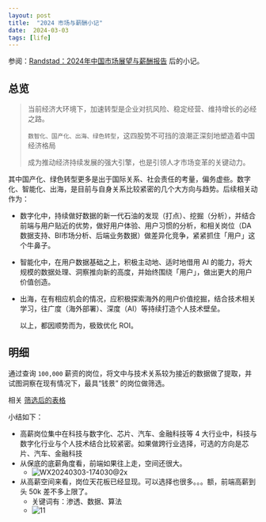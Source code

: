 ```yaml
---
layout: post
title:  "2024 市场与薪酬小记"
date:  2024-03-03
tags: [life]
---
```


  参阅：[Randstad：2024年中国市场展望与薪酬报告](https://www.199it.com/archives/1674084.html) 后的小记。

## 总览


> 当前经济大环境下，加速转型是企业对抗风险、稳定经营、维持增长的必经之路。
>
> `数智化、国产化、出海、绿色转型`，这四股势不可挡的浪潮正深刻地塑造着中国经济格局
>
> 成为推动经济持续发展的强大引擎，也是引领人才市场变革的关键动力。


  其中国产化、绿色转型更多是出于国际关系、社会责任的考量，偏务虚些。数字化、智能化、出海，是目前与自身关系比较紧密的几个大方向与趋势。后续相关动作为：

* 数字化中，持续做好数据的新一代石油的发现（打点）、挖掘（分析），并结合前端与用户贴近的优势，做好用户体验、用户习惯的分析，和相关岗位（DA数据支持、BI市场分析、后端业务数据）做差异化竞争，紧紧抓住「用户」这个牛鼻子。
* 智能化中，在用户数据基础之上，积极主动地、适时地借用 AI 的能力，将大规模的数据处理、洞察推向新的高度，并始终围绕「用户」，做出更大的用户价值创造。
* 出海，在有相应机会的情况，应积极探索海外的用户价值挖掘，结合技术相关学习，往广度（海外部署）、深度（AI）等持续打造个人技术壁垒。

  以上，都因顺势而为，极致优化 ROI。

## 明细

  通过查询 `100,000` 薪资的岗位，将文中与技术关系较为接近的数据做了提取，并试图洞察在现有情况下，最具“钱景” 的岗位做筛选。

  相关 [筛选后的表格](https://docs.google.com/spreadsheets/d/1z0gZzfxLHIUEi2dMuvMMcrEBX059IRLa3PiTwOO1O_M/edit#gid=299273085)

  小结如下：

* 高薪岗位集中在科技与数字化、芯片、汽车、金融科技等 4 大行业中，科技与数字化行业与个人技术结合比较紧密。如果做跨行业选择，可选的方向是芯片、汽车、金融科技
* 从保底的底薪角度看，前端如果往上走，空间还很大。
  * ![WX20240303-174030@2x](https://github.com/zhoukekestar/notes/assets/7157346/c130e415-6e9a-410a-883a-ffd3743d5e1c)
* 从高薪空间来看，岗位天花板已经显现。可以选择也很多。。。额，前端高薪到头 50k 差不多上限了。
  * 关键词有：渗透、数据、算法
  * ![11](https://github.com/zhoukekestar/notes/assets/7157346/74e97893-86ad-4f90-8ab9-accee5fb23dd)

